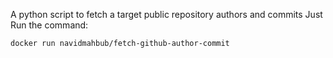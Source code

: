 A python script to fetch a target public repository authors and commits
Just Run the command:

    docker run navidmahbub/fetch-github-author-commit
